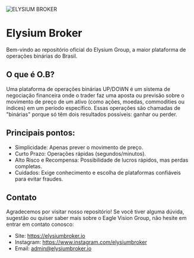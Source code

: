 ![ELYSIUM BROKER](https://raw.githubusercontent.com/elysiumbroker/.github/refs/heads/main/bannerelysium.png?raw=true)
# Elysium Broker

Bem-vindo ao repositório oficial do Elysium Group, a maior plataforma de operações binárias do Brasil.

## O que é O.B?
Uma plataforma de operações binárias UP/DOWN é um sistema de negociação financeira onde o trader faz uma aposta ou previsão sobre o movimento de preço de um ativo (como ações, moedas, commodities ou índices) em um período específico. Essas operações são chamadas de "binárias" porque só têm dois resultados possíveis: ganhar ou perder.

## Principais pontos:
- Simplicidade: Apenas prever o movimento de preço.
- Curto Prazo: Operações rápidas (segundos/minutos).
- Alto Risco e Recompensa: Possibilidade de lucros rápidos, mas perdas completas.
- Cuidados: Exige conhecimento e escolha de plataformas confiáveis para evitar fraudes.

## Contato
Agradecemos por visitar nosso repositório! Se você tiver alguma dúvida, sugestão ou quiser saber mais sobre o Eagle Vision Group, não hesite em entrar em contato conosco:

- Site: https://elysiumbroker.io
- Instagram: https://www.instagram.com/elysiumbroker
- Email: admin@elysiumbroker.io